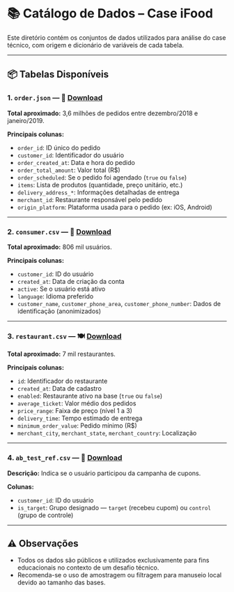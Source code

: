 # 📚 Catálogo de Dados – Case iFood

Este diretório contém os conjuntos de dados utilizados para análise do case técnico, com origem e dicionário de variáveis de cada tabela.

---

## 📦 Tabelas Disponíveis

### 1. `order.json` — 📍 [Download](https://data-architect-test-source.s3-sa-east-1.amazonaws.com/order.json.gz)

**Total aproximado:** 3,6 milhões de pedidos entre dezembro/2018 e janeiro/2019.

**Principais colunas:**
- `order_id`: ID único do pedido
- `customer_id`: Identificador do usuário
- `order_created_at`: Data e hora do pedido
- `order_total_amount`: Valor total (R$)
- `order_scheduled`: Se o pedido foi agendado (`true` ou `false`)
- `items`: Lista de produtos (quantidade, preço unitário, etc.)
- `delivery_address_*`: Informações detalhadas de entrega
- `merchant_id`: Restaurante responsável pelo pedido
- `origin_platform`: Plataforma usada para o pedido (ex: iOS, Android)

---

### 2. `consumer.csv` — 👤 [Download](https://data-architect-test-source.s3-sa-east-1.amazonaws.com/consumer.csv.gz)

**Total aproximado:** 806 mil usuários.

**Principais colunas:**
- `customer_id`: ID do usuário
- `created_at`: Data de criação da conta
- `active`: Se o usuário está ativo
- `language`: Idioma preferido
- `customer_name`, `customer_phone_area`, `customer_phone_number`: Dados de identificação (anonimizados)

---

### 3. `restaurant.csv` — 🍽️ [Download](https://data-architect-test-source.s3-sa-east-1.amazonaws.com/restaurant.csv.gz)

**Total aproximado:** 7 mil restaurantes.

**Principais colunas:**
- `id`: Identificador do restaurante
- `created_at`: Data de cadastro
- `enabled`: Restaurante ativo na base (`true` ou `false`)
- `average_ticket`: Valor médio dos pedidos
- `price_range`: Faixa de preço (nível 1 a 3)
- `delivery_time`: Tempo estimado de entrega
- `minimum_order_value`: Pedido mínimo (R$)
- `merchant_city`, `merchant_state`, `merchant_country`: Localização

---

### 4. `ab_test_ref.csv` — 🧪 [Download](https://data-architect-test-source.s3-sa-east-1.amazonaws.com/ab_test_ref.tar.gz)

**Descrição:** Indica se o usuário participou da campanha de cupons.

**Colunas:**
- `customer_id`: ID do usuário
- `is_target`: Grupo designado — `target` (recebeu cupom) ou `control` (grupo de controle)

---

## ⚠️ Observações

- Todos os dados são públicos e utilizados exclusivamente para fins educacionais no contexto de um desafio técnico.
- Recomenda-se o uso de amostragem ou filtragem para manuseio local devido ao tamanho das bases.






